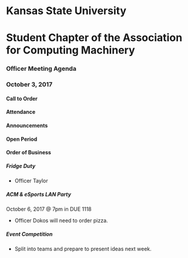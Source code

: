 # Kansas State University
# Student Chapter of the Association for Computing Machinery
### Officer Meeting Agenda
### October 3, 2017


#### Call to Order

#### Attendance

#### Announcements

#### Open Period

#### Order of Business

##### Fridge Duty
* Officer Taylor

##### ACM & eSports LAN Party
October 6, 2017 @ 7pm in DUE 1118
* Officer Dokos will need to order pizza.

##### Event Competition
* Split into teams and prepare to present ideas next week.
